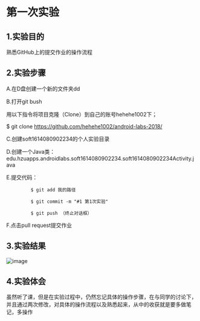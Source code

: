 # 第一次实验
## 1.实验目的
  熟悉GitHub上的提交作业的操作流程
## 2.实验步骤 
   A.在D盘创建一个新的文件夹dd 
   
   B.打开git bush 
   
   用以下指令将项目克隆（Clone）到自己的账号hehehe1002下；
   
 $ git clone https://github.com/hehehe1002/android-labs-2018/
 
   C.创建soft1614080902234的个人实验目录
   
   D.创建一个Java类：edu.hzuapps.androidlabs.soft1614080902234.soft1614080902234Activity.java
   
   E.提交代码： 
   
             $ git add 我的路径
             
             $ git commit -m "#1 第1次实验" 
             
             $ git push （终止对话框）
             
   F.点击pull request提交作业
## 3.实验结果 

![image](https://raw.githubusercontent.com/hehehe1002/android-labs-2018/4758f6efb8be9ffee0104be64bf064b88db5fac6/soft1614080902234/jietu.jpg )
 
## 4.实验体会
 虽然听了课，但是在实验过程中，仍然忘记具体的操作步骤，在与同学的讨论下，并且通过两次修改，对具体的操作流程以及熟悉起来，从中的收获就是要多做笔记，多操作  
